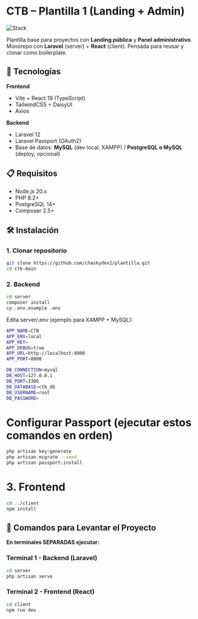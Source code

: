 # CTB – Plantilla 1 (Landing + Admin)

![Stack](https://img.shields.io/badge/stack-Laravel_12%20%2B%20React_19%20%2B%20MySQL%20%2B%20Vite-informational?style=flat&logo=laravel&logoColor=white&color=FF2D20)

Plantilla base para proyectos con **Landing pública** y **Panel administrativo**.  
Monorepo con **Laravel** (server) + **React** (client). Pensada para reusar y clonar como boilerplate.

## 🚀 Tecnologías
**Frontend**
- Vite + React 19 (TypeScript)
- TailwindCSS + DaisyUI
- Axios

**Backend**
- Laravel 12
- Laravel Passport (OAuth2)
- Base de datos: **MySQL** (dev local, XAMPP) / **PostgreSQL o MySQL** (deploy, opcional)

## 📋 Requisitos

- Node.js 20.x
- PHP 8.2+
- PostgreSQL 14+
- Composer 2.5+

## 🛠️ Instalación

### 1. Clonar repositorio
```bash
git clone https://github.com/chaskydev2/plantilla.git
cd ctb-main
```

### 2. Backend
```bash
cd server
composer install
cp .env.example .env
```
Edita server/.env (ejemplo para XAMPP + MySQL):
```bash
APP_NAME=CTB
APP_ENV=local
APP_KEY=
APP_DEBUG=true
APP_URL=http://localhost:8000
APP_PORT=8000

DB_CONNECTION=mysql
DB_HOST=127.0.0.1
DB_PORT=3306
DB_DATABASE=ctb_db
DB_USERNAME=root
DB_PASSWORD=
```

# Configurar Passport (ejecutar estos comandos en orden)
```bash
php artisan key:generate
php artisan migrate --seed
php artisan passport:install
```

# 3. Frontend
```bash
cd ../client
npm install
```

## 🚀 Comandos para Levantar el Proyecto

**En terminales SEPARADAS ejecutar:**

### Terminal 1 - Backend (Laravel)
```bash
cd server
php artisan serve
```
### Terminal 2 - Frontend (React)
```bash
cd client
npm run dev
```